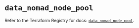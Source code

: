 # `data_nomad_node_pool`

Refer to the Terraform Registry for docs: [`data_nomad_node_pool`](https://registry.terraform.io/providers/hashicorp/nomad/2.5.0/docs/data-sources/node_pool).
